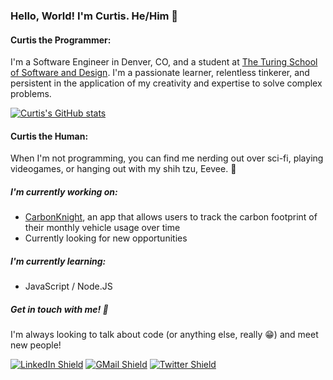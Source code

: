 ### Hello, World! I'm Curtis. He/Him 👾

#### Curtis the Programmer:
I'm a Software Engineer in Denver, CO, and a student at [The Turing School of Software and Design](https://turing.io/). I'm a passionate learner, relentless tinkerer, and persistent in the application of my creativity and expertise to solve complex problems.

[![Curtis's GitHub stats](https://github-readme-stats.vercel.app/api?username=c-bartell&count_private=true&show_icons=true&theme=synthwave)](https://github.com/c-bartell)

#### Curtis the Human:
When I'm not programming, you can find me nerding out over sci-fi, playing videogames, or hanging out with my shih tzu, Eevee. 🐶


##### I'm currently working on:
- [CarbonKnight](https://carbon-knight.herokuapp.com/), an app that allows users to track the carbon footprint of their monthly vehicle usage over time
- Currently looking for new opportunities

##### I'm currently learning:
- JavaScript / Node.JS

##### Get in touch with me! 📣
I'm always looking to talk about code (or anything else, really 😁) and meet new people!

[![LinkedIn Shield](https://img.shields.io/static/v1?label=&message=Curtis+Bartell&color=grey&style=flat-square&logo=LinkedIn)](https://www.linkedin.com/in/curtis-bartell/)
[![GMail Shield](https://img.shields.io/static/v1?label=&message=curtis.c.bartell@gmail.com&color=grey&style=flat-square&logo=Gmail)](mailto:cbartell980@gmail.com?subject=Hello)
[![Twitter Shield](https://img.shields.io/static/v1?label=&message=@curtis_codes&color=grey&style=flat-square&logo=twitter)](https://twitter.com/curtis_codes)

<!--
**c-bartell/c-bartell** is a ✨ _special_ ✨ repository because its `README.md` (this file) appears on your GitHub profile.
Here are some ideas to get you started:

- 🔭 I’m currently working on ...
- 🌱 I’m currently learning ...
- 👯 I’m looking to collaborate on ...
- 🤔 I’m looking for help with ...
- 💬 Ask me about ...
- 📫 How to reach me: ...
- 😄 Pronouns: ...
- ⚡ Fun fact: ...
-->
